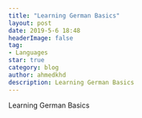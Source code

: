 ```yaml
---
title: "Learning German Basics"
layout: post
date: 2019-5-6 18:48
headerImage: false
tag:
- Languages
star: true
category: blog
author: ahmedkhd
description: Learning German Basics
---
```

Learning German Basics